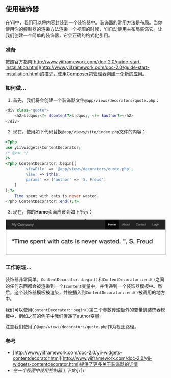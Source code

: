 ## 使用装饰器

在Yii中，我们可以将内容封装到一个装饰器中。装饰器的常用方法是布局。当你使用你的控制器的渲染方法渲染一个视图的时候，Yii自动使用主布局装饰它。让我们创建一个简单的装饰器，它会正确的格式化引用。

### 准备

按照官方指南[http://www.yiiframework.com/doc-2.0/guide-start-installation.html](http://www.yiiframework.com/doc-2.0/guide-start-installation.html)的描述，使用Composer包管理器创建一个新的应用。

### 如何做...

1. 首先，我们将会创建一个装饰器文件`@app/views/decorators/quote.php`：

```php
<div class="quote">
    <h2>&ldquo;<?= $content?>&rdquo;, <?= $author?></h2>
</div>
```

2. 现在，使用如下代码替换`@app/views/site/index.php`文件的内容：

```php
<?php
use yii\widgets\ContentDecorator;
/* @var */
?>
<?php ContentDecorator::begin([
        'viewFile' => '@app/views/decorators/quote.php',
        'view' => $this,
        'params' => ['author' => 'S. Freud']
    ]
);?>
    Time spent with cats is never wasted.
<?php ContentDecorator::end();?>
```

3. 现在，你的**Home**页面应该会如下所示：

![](../images/221.png)

### 工作原理...

装饰器非常简单。`ContentDecorator::begin()`和`ContentDecorator::end()`之间的任何东西都会被渲染到一个`$content`变量中，并传递到一个装饰器模板中。然后，这个装饰器模板被渲染，并被插入到`ContentDecorator::end()`被调用的地方中。

我们可以使用`ContentDecorator::begin()`第二个参数传递额外的变量到装饰器模板中，例如之前的例子中我们传递了author变量。

注意我们使用了`@app/views/decorators/quote.php`作为视图路径。

### 参考

- [http://www.yiiframework.com/doc-2.0/yii-widgets-contentdecorator.html](http://www.yiiframework.com/doc-2.0/yii-widgets-contentdecorator.html)提供了更多关于装饰器的详情
- *在一个视图中使用控制器上下文*小节
